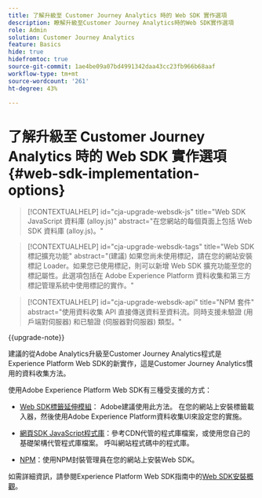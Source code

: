 ```yaml
---
title: 了解升級至 Customer Journey Analytics 時的 Web SDK 實作選項
description: 瞭解升級至Customer Journey Analytics時的Web SDK實作選項
role: Admin
solution: Customer Journey Analytics
feature: Basics
hide: true
hidefromtoc: true
source-git-commit: 1ae4be09a07bd4991342daa43cc23fb966b68aaf
workflow-type: tm+mt
source-wordcount: '261'
ht-degree: 43%

---
```


# 了解升級至 Customer Journey Analytics 時的 Web SDK 實作選項 {#web-sdk-implementation-options}

<!-- markdownlint-disable MD034 -->

>[!CONTEXTUALHELP]
>id="cja-upgrade-websdk-js"
>title="Web SDK JavaScript 資料庫 (alloy.js)"
>abstract="在您網站的每個頁面上包括 Web SDK 資料庫 (alloy.js)。"

<!-- markdownlint-enable MD034 -->

<!-- markdownlint-disable MD034 -->

>[!CONTEXTUALHELP]
>id="cja-upgrade-websdk-tags"
>title="Web SDK 標記擴充功能"
>abstract="(建議) 如果您尚未使用標記，請在您的網站安裝標記 Loader。如果您已使用標記，則可以新增 Web SDK 擴充功能至您的標記屬性。此選項包括在 Adobe Experience Platform 資料收集和第三方標記管理系統中使用標記的實作。"

<!-- markdownlint-enable MD034 -->

<!-- markdownlint-disable MD034 -->

>[!CONTEXTUALHELP]
>id="cja-upgrade-websdk-api"
>title="NPM 套件"
>abstract="使用資料收集 API 直接傳送資料至資料流。同時支援未驗證 (用戶端對伺服器) 和已驗證 (伺服器對伺服器) 類型。"

<!-- markdownlint-enable MD034 -->

{{upgrade-note}}

建議的從Adobe Analytics升級至Customer Journey Analytics程式是Experience Platform Web SDK的新實作，這是Customer Journey Analytics慣用的資料收集方法。

使用Adobe Experience Platform Web SDK有三種受支援的方式：

* [Web SDK標籤延伸模組](https://experienceleague.adobe.com/en/docs/experience-platform/web-sdk/install/extension)： Adobe建議使用此方法。 在您的網站上安裝標籤載入器，然後使用Adobe Experience Platform資料收集UI來設定您的實施。

* [網頁SDK JavaScript程式庫](https://experienceleague.adobe.com/en/docs/experience-platform/web-sdk/install/library)：參考CDN代管的程式庫檔案，或使用您自己的基礎架構代管程式庫檔案。 呼叫網站程式碼中的程式庫。

* [NPM](https://experienceleague.adobe.com/en/docs/experience-platform/web-sdk/install/npm)：使用NPM封裝管理員在您的網站上安裝Web SDK。

如需詳細資訊，請參閱Experience Platform Web SDK指南中的[Web SDK安裝概觀](https://experienceleague.adobe.com/en/docs/experience-platform/web-sdk/install/overview)。



